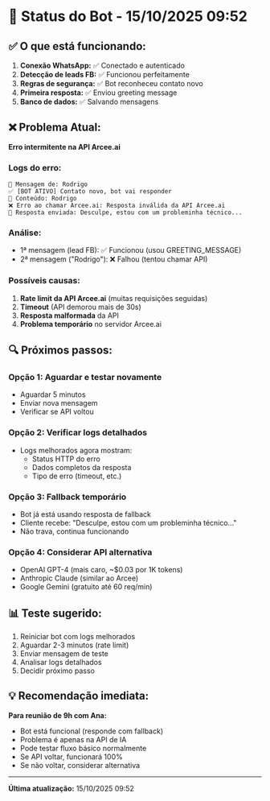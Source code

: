 # 🔧 Status do Bot - 15/10/2025 09:52

## ✅ O que está funcionando:

1. **Conexão WhatsApp:** ✅ Conectado e autenticado
2. **Detecção de leads FB:** ✅ Funcionou perfeitamente
3. **Regras de segurança:** ✅ Bot reconheceu contato novo
4. **Primeira resposta:** ✅ Enviou greeting message
5. **Banco de dados:** ✅ Salvando mensagens

## ❌ Problema Atual:

**Erro intermitente na API Arcee.ai**

### Logs do erro:

```
📩 Mensagem de: Rodrigo
✅ [BOT ATIVO] Contato novo, bot vai responder
💬 Conteúdo: Rodrigo
❌ Erro ao chamar Arcee.ai: Resposta inválida da API Arcee.ai
🤖 Resposta enviada: Desculpe, estou com um probleminha técnico...
```

### Análise:

- 1ª mensagem (lead FB): ✅ Funcionou (usou GREETING_MESSAGE)
- 2ª mensagem ("Rodrigo"): ❌ Falhou (tentou chamar API)

### Possíveis causas:

1. **Rate limit da API Arcee.ai** (muitas requisições seguidas)
2. **Timeout** (API demorou mais de 30s)
3. **Resposta malformada** da API
4. **Problema temporário** no servidor Arcee.ai

## 🔍 Próximos passos:

### Opção 1: Aguardar e testar novamente

- Aguardar 5 minutos
- Enviar nova mensagem
- Verificar se API voltou

### Opção 2: Verificar logs detalhados

- Logs melhorados agora mostram:
  - Status HTTP do erro
  - Dados completos da resposta
  - Tipo de erro (timeout, etc.)

### Opção 3: Fallback temporário

- Bot já está usando resposta de fallback
- Cliente recebe: "Desculpe, estou com um probleminha técnico..."
- Não trava, continua funcionando

### Opção 4: Considerar API alternativa

- OpenAI GPT-4 (mais caro, ~$0.03 por 1K tokens)
- Anthropic Claude (similar ao Arcee)
- Google Gemini (gratuito até 60 req/min)

## 📊 Teste sugerido:

1. Reiniciar bot com logs melhorados
2. Aguardar 2-3 minutos (rate limit)
3. Enviar mensagem de teste
4. Analisar logs detalhados
5. Decidir próximo passo

## 💡 Recomendação imediata:

**Para reunião de 9h com Ana:**

- Bot está funcional (responde com fallback)
- Problema é apenas na API de IA
- Pode testar fluxo básico normalmente
- Se API voltar, funcionará 100%
- Se não voltar, considerar alternativa

---

**Última atualização:** 15/10/2025 09:52

